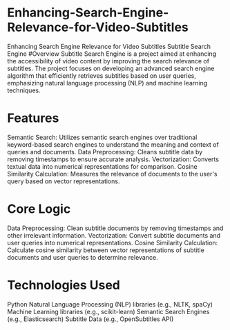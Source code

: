 # Enhancing-Search-Engine-Relevance-for-Video-Subtitles
Enhancing Search Engine Relevance for Video Subtitles
Subtitle Search Engine
#Overview
Subtitle Search Engine is a project aimed at enhancing the accessibility of video content by improving the search relevance of subtitles. The project focuses on developing an advanced search engine algorithm that efficiently retrieves subtitles based on user queries, emphasizing natural language processing (NLP) and machine learning techniques.

# Features
Semantic Search: Utilizes semantic search engines over traditional keyword-based search engines to understand the meaning and context of queries and documents.
Data Preprocessing: Cleans subtitle data by removing timestamps to ensure accurate analysis.
Vectorization: Converts textual data into numerical representations for comparison.
Cosine Similarity Calculation: Measures the relevance of documents to the user's query based on vector representations.  

# Core Logic
Data Preprocessing: Clean subtitle documents by removing timestamps and other irrelevant information.
Vectorization: Convert subtitle documents and user queries into numerical representations.
Cosine Similarity Calculation: Calculate cosine similarity between vector representations of subtitle documents and user queries to determine relevance.

# Technologies Used
Python
Natural Language Processing (NLP) libraries (e.g., NLTK, spaCy)
Machine Learning libraries (e.g., scikit-learn)
Semantic Search Engines (e.g., Elasticsearch)
Subtitle Data (e.g., OpenSubtitles API)
